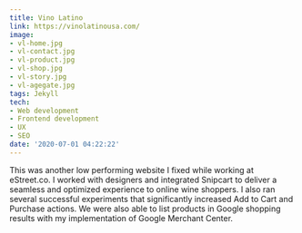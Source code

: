 ```yaml
---
title: Vino Latino
link: https://vinolatinousa.com/
image:
- vl-home.jpg
- vl-contact.jpg
- vl-product.jpg
- vl-shop.jpg
- vl-story.jpg
- vl-agegate.jpg
tags: Jekyll
tech:
- Web development
- Frontend development
- UX
- SEO
date: '2020-07-01 04:22:22'
---
```

This was another low performing website I fixed while working at eStreet.co. I worked with designers and integrated Snipcart to deliver a seamless and optimized experience to online wine shoppers. I also ran several successful experiments that significantly increased Add to Cart and Purchase actions. We were also able to list products in Google shopping results with my implementation of Google Merchant Center. 
